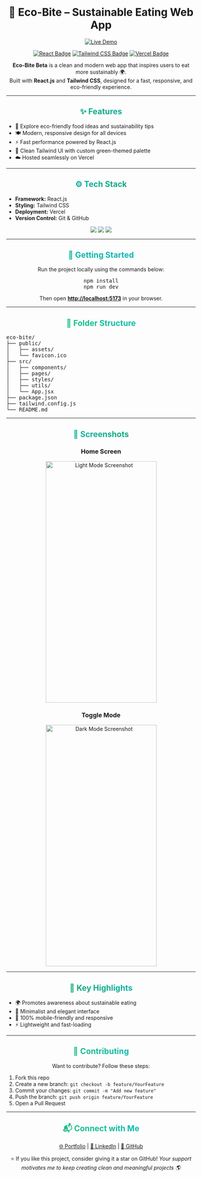 <h1 align="center">🌱 Eco-Bite – Sustainable Eating Web App</h1>

<p align="center">
  <a href="https://eco-bite-beta.vercel.app/" target="_blank">
    <img src="https://img.shields.io/badge/🌐_Live_Demo-000?style=for-the-badge&logo=vercel&logoColor=white" alt="Live Demo">
  </a>
</p>

<p align="center">
  <a href="https://react.dev/" target="_blank"><img src="https://img.shields.io/badge/React-20232A?style=for-the-badge&logo=react&logoColor=61DAFB" alt="React Badge"></a>
  <a href="https://tailwindcss.com/" target="_blank"><img src="https://img.shields.io/badge/Tailwind_CSS-06B6D4?style=for-the-badge&logo=tailwindcss&logoColor=white" alt="Tailwind CSS Badge"></a>
  <a href="https://vercel.com/" target="_blank"><img src="https://img.shields.io/badge/Vercel-000000?style=for-the-badge&logo=vercel&logoColor=white" alt="Vercel Badge"></a>
</p>

<p align="center">
  <strong>Eco-Bite Beta</strong> is a clean and modern web app that inspires users to eat more sustainably 🌍.<br>
  Built with <strong>React.js</strong> and <strong>Tailwind CSS</strong>, designed for a fast, responsive, and eco-friendly experience.
</p>

---

<div align="center">
<h2 style="background: linear-gradient(90deg,#16a34a,#06b6d4); -webkit-background-clip: text; color: transparent;">✨ Features</h2>
<ul align="left">
  <li>🌿 Explore eco-friendly food ideas and sustainability tips</li>
  <li>🍽️ Modern, responsive design for all devices</li>
  <li>⚡ Fast performance powered by React.js</li>
  <li>🎨 Clean Tailwind UI with custom green-themed palette</li>
  <li>☁️ Hosted seamlessly on Vercel</li>
</ul>
</div>

---

<div align="center">
<h2 style="background: linear-gradient(90deg,#06b6d4,#16a34a); -webkit-background-clip: text; color: transparent;">⚙ Tech Stack</h2>
<ul align="left">
  <li><strong>Framework:</strong> React.js</li>
  <li><strong>Styling:</strong> Tailwind CSS</li>
  <li><strong>Deployment:</strong> Vercel</li>
  <li><strong>Version Control:</strong> Git & GitHub</li>
</ul>

<p align="center">
  <img src="https://img.shields.io/badge/VS_Code-0078d7?style=for-the-badge&logo=visualstudiocode&logoColor=white">
  <img src="https://img.shields.io/badge/GitHub-181717?style=for-the-badge&logo=github&logoColor=white">
  <img src="https://img.shields.io/badge/Vercel-000000?style=for-the-badge&logo=vercel&logoColor=white">
</p>
</div>

---

<div align="center">
<h2 style="background: linear-gradient(90deg,#10b981,#06b6d4); -webkit-background-clip: text; color: transparent;">🧠 Getting Started</h2>
<p>Run the project locally using the commands below:</p>
<pre>
npm install
npm run dev
</pre>
<p>Then open <a href="http://localhost:5173" target="_blank"><strong>http://localhost:5173</strong></a> in your browser.</p>
</div>

---

<div align="center">
<h2 style="background: linear-gradient(90deg,#22c55e,#06b6d4); -webkit-background-clip: text; color: transparent;">📂 Folder Structure</h2>
<pre align="left">
eco-bite/
├── public/
│   ├── assets/
│   └── favicon.ico
├── src/
│   ├── components/
│   ├── pages/
│   ├── styles/
│   ├── utils/
│   └── App.jsx
├── package.json
├── tailwind.config.js
└── README.md
</pre>
</div>

---

<div align="center">
<h2 style="background: linear-gradient(90deg,#06b6d4,#16a34a); -webkit-background-clip: text; color: transparent;">📸 Screenshots</h2>
<h3>Home Screen</h3>
<img src="https://i.ibb.co/7dVC2CRx/eco-bite-ss1.jpg" alt="Light Mode Screenshot" width="295" height="641">
<h3>Toggle Mode</h3>
<img src="https://i.ibb.co/LFx9fZ8/eco-bite-ss2.jpg" alt="Dark Mode Screenshot" width="295" height="641">
</div>

---

<div align="center">
<h2 style="background: linear-gradient(90deg,#16a34a,#06b6d4); -webkit-background-clip: text; color: transparent;">🧩 Key Highlights</h2>
<ul align="left">
  <li>🌍 Promotes awareness about sustainable eating</li>
  <li>💚 Minimalist and elegant interface</li>
  <li>📱 100% mobile-friendly and responsive</li>
  <li>⚡ Lightweight and fast-loading</li>
</ul>
</div>

---

<div align="center">
<h2 style="background: linear-gradient(90deg,#22c55e,#06b6d4); -webkit-background-clip: text; color: transparent;">🤝 Contributing</h2>
<p>Want to contribute? Follow these steps:</p>
<ol align="left">
  <li>Fork this repo</li>
  <li>Create a new branch: <code>git checkout -b feature/YourFeature</code></li>
  <li>Commit your changes: <code>git commit -m "Add new feature"</code></li>
  <li>Push the branch: <code>git push origin feature/YourFeature</code></li>
  <li>Open a Pull Request</li>
</ol>
</div>

---

<div align="center">
<h2 style="background: linear-gradient(90deg,#22c55e,#06b6d4); -webkit-background-clip: text; color: transparent;">📬 Connect with Me</h2>
<p align="center">
  <a href="https://deepanshu-thakur-portfolio.vercel.app/" target="_blank">🌐 Portfolio</a> |
  <a href="https://www.linkedin.com/in/deepanshu-thakur-1ab5a4330" target="_blank">💼 LinkedIn</a> |
  <a href="https://github.com/Deepanshuthakur17" target="_blank">🐙 GitHub</a>
</p>

<p align="center">
⭐ If you like this project, consider giving it a star on GitHub!  
<em>Your support motivates me to keep creating clean and meaningful projects 🌎</em>
</p>
</div>
